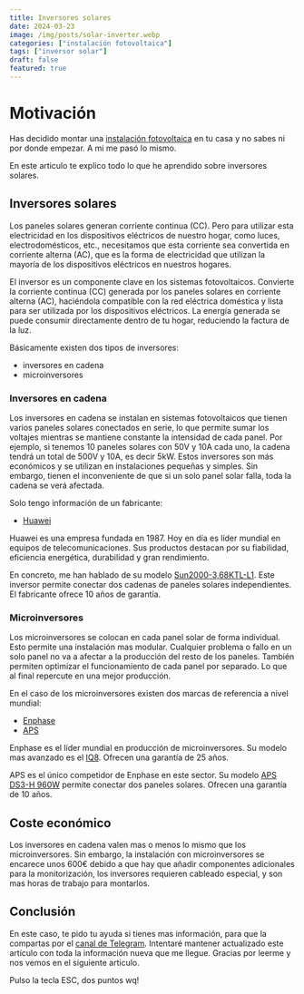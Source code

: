 ```yaml
---
title: Inversores solares
date: 2024-03-23
image: /img/posts/solar-inverter.webp
categories: ["instalación fotovoltaica"]
tags: ["inversor solar"]
draft: false
featured: true
---
```


# Motivación

Has decidido montar una [instalación fotovoltaica](/posts/instalacion-fotovoltaica) en tu casa y no sabes ni por donde empezar. A mi me pasó lo mismo.

En este articulo te explico todo lo que he aprendido sobre inversores solares.

## Inversores solares

Los paneles solares generan corriente continua (CC). Pero para utilizar esta electricidad en los dispositivos eléctricos de nuestro hogar, como luces, electrodomésticos, etc., necesitamos que esta corriente sea convertida en corriente alterna (AC), que es la forma de electricidad que utilizan la mayoría de los dispositivos eléctricos en nuestros hogares.

El inversor es un componente clave en los sistemas fotovoltaicos. Convierte la corriente continua (CC) generada por los paneles solares en corriente alterna (AC), haciéndola compatible con la red eléctrica doméstica y lista para ser utilizada por los dispositivos eléctricos. La energía generada se puede consumir directamente dentro de tu hogar, reduciendo la factura de la luz.

Básicamente existen dos tipos de inversores:

- inversores en cadena
- microinversores

### Inversores en cadena

Los inversores en cadena se instalan en sistemas fotovoltaicos que tienen varios paneles solares conectados en serie, lo que permite sumar los voltajes mientras se mantiene constante la intensidad de cada panel. Por ejemplo, si tenemos 10 paneles solares con 50V y 10A cada uno, la cadena tendrá un total de 500V y 10A, es decir 5kW. Estos inversores son más económicos y se utilizan en instalaciones pequeñas y simples. Sin embargo, tienen el inconveniente de que si un solo panel solar falla, toda la cadena se verá afectada.

Solo tengo información de un fabricante:

- [Huawei](https://solar.huawei.com/es/)

Huawei es una empresa fundada en 1987. Hoy en día es líder mundial en equipos de telecomunicaciones. Sus productos destacan por su fiabilidad, eficiencia energética, durabilidad y gran rendimiento.

En concreto, me han hablado de su modelo [Sun2000-3,68KTL-L1](https://efectosolar.es/tienda/inversores/cargadores-hibridos/huawei-sun2000-3-68-ktl-l1/). Este inversor permite conectar dos cadenas de paneles solares independientes. El fabricante ofrece 10 años de garantía.

### Microinversores

Los microinversores se colocan en cada panel solar de forma individual. Esto permite una instalación mas modular. Cualquier problema o fallo en un solo panel no va a afectar a la producción del resto de los paneles. También permiten optimizar el funcionamiento de cada panel por separado. Lo que al final repercute en una mejor producción.

En el caso de los microinversores existen dos marcas de referencia a nivel mundial:

- [Enphase](https://enphase.com)
- [APS](https://emea.apsystems.com/es/)

Enphase es el líder mundial en producción de microinversores. Su modelo mas avanzado es el [IQ8](https://enphase.com/es-es/store/microinverters/iq8-series/iq8mc-microinverter). Ofrecen una garantía de 25 años.

APS es el único competidor de Enphase en este sector. Su modelo [APS DS3-H 960W](https://autosolar.es/micro-inversores/micro-inversor-aps-ds3-h-960w-230v) permite conectar dos paneles solares. Ofrecen una garantía de 10 años.

## Coste económico

Los inversores en cadena valen mas o menos lo mismo que los microinversores. Sin embargo, la instalación con microinversores se encarece unos 600€ debido a que hay que añadir componentes adicionales para la monitorización, los inversores requieren cableado especial, y son mas horas de trabajo para montarlos.

## Conclusión

En este caso, te pido tu ayuda si tienes mas información, para que la compartas por el [canal de Telegram](https://t.me/lateclaescape). Intentaré mantener actualizado este artículo con toda la información nueva que me llegue. Gracias por leerme y nos vemos en el siguiente articulo.

Pulso la tecla ESC, dos puntos wq!
